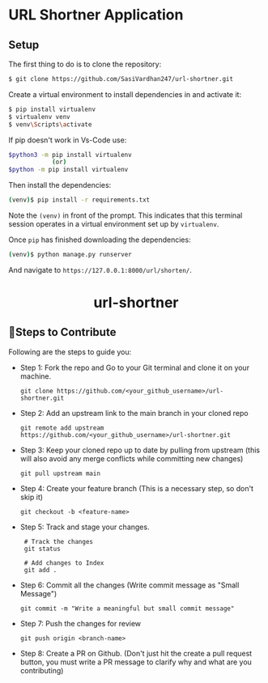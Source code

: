 # URL Shortner Application

## Setup

The first thing to do is to clone the repository:

```sh
$ git clone https://github.com/SasiVardhan247/url-shortner.git
```

Create a virtual environment to install dependencies in and activate it:

```sh
$ pip install virtualenv
$ virtualenv venv
$ venv\Scripts\activate
```

If pip doesn't work in Vs-Code use:

```sh
$python3 -m pip install virtualenv
            (or)
$python -m pip install virtualenv
```

Then install the dependencies:

```sh
(venv)$ pip install -r requirements.txt
```
Note the `(venv)` in front of the prompt. This indicates that this terminal
session operates in a virtual environment set up by `virtualenv`.

Once `pip` has finished downloading the dependencies:
```sh
(venv)$ python manage.py runserver
```
And navigate to `https://127.0.0.1:8000/url/shorten/`.

<h1 align="center">url-shortner</h1>


## 🔖Steps to Contribute 

Following are the steps to guide you:

* Step 1: Fork the repo and Go to your Git terminal and clone it on your machine.
    ```
    git clone https://github.com/<your_github_username>/url-shortner.git
    ```
* Step 2: Add an upstream link to the main branch in your cloned repo
    ```
    git remote add upstream https://github.com/<your_github_username>/url-shortner.git
    ```
* Step 3: Keep your cloned repo up to date by pulling from upstream (this will also avoid any merge conflicts while committing new changes)
    ```
    git pull upstream main
    ```
* Step 4: Create your feature branch (This is a necessary step, so don't skip it)
    ```
    git checkout -b <feature-name>
    ```
* Step 5: Track and stage your changes.
    ```
     # Track the changes
     git status

     # Add changes to Index
     git add .
     ```
* Step 6: Commit all the changes (Write commit message as "Small Message")
    ```
    git commit -m "Write a meaningful but small commit message"
    ```
* Step 7: Push the changes for review
    ```
    git push origin <branch-name>
    ```
* Step 8: Create a PR on Github. (Don't just hit the create a pull request button, you must write a PR message to clarify why and what are you contributing)
